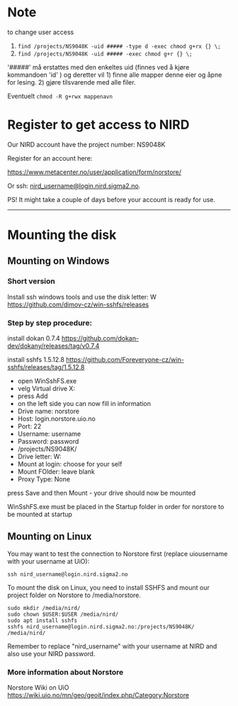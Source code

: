 # Note
to change user access

1) `find /projects/NS9048K -uid ##### -type d -exec chmod g+rx {} \;`
2) `find /projects/NS9048K -uid ##### -exec chmod g+r {} \;`

'#####' må erstattes med den enkeltes uid (finnes ved å kjøre kommandoen 'id' )
og deretter vil 1) finne alle mapper denne eier og åpne for lesing. 2) gjøre
tilsvarende med alle filer.

Eventuelt
`chmod -R g+rwx mappenavn`


# Register to get access to NIRD

Our NIRD account have the project number: NS9048K

Register for an account here:

https://www.metacenter.no/user/application/form/norstore/

Or ssh: nird_username@login.nird.sigma2.no.

PS! It might take a couple of days before your account is ready for use.

-----------------------------

# Mounting the disk

## Mounting on Windows

### Short version 
Install ssh windows tools and use the disk letter: W
https://github.com/dimov-cz/win-sshfs/releases

### Step by step procedure:  

install dokan 0.7.4 https://github.com/dokan-dev/dokany/releases/tag/v0.7.4

install sshfs 1.5.12.8 https://github.com/Foreveryone-cz/win-sshfs/releases/tag/1.5.12.8
 - open WinSshFS.exe
 - velg Virtual drive X:
 - press Add
 - on the left side you can now fill in information
 - Drive name: norstore
 - Host: login.norstore.uio.no
 - Port: 22
 - Username: username
 - Password: password
 - /projects/NS9048K/
 - Drive letter: W:
 - Mount at login: choose for your self
 - Mount FOlder: leave blank
 - Proxy Type: None

press Save and then Mount - your drive should now be mounted

WinSshFS.exe must be placed in the Startup folder in order for norstore to be mounted at startup

## Mounting on Linux

You may want to test the connection to Norstore first (replace uiousername with your username at UiO):

    ssh nird_username@login.nird.sigma2.no

To mount the disk on Linux, you need to install SSHFS and mount our project folder on Norstore to /media/norstore.

    sudo mkdir /media/nird/
    sudo chown $USER:$USER /media/nird/
    sudo apt install sshfs
    sshfs nird_username@login.nird.sigma2.no:/projects/NS9048K/ /media/nird/

Remember to replace "nird_username" with your username at NIRD and also use your NIRD password. 

### More information about Norstore

Norstore Wiki on UiO 
  https://wiki.uio.no/mn/geo/geoit/index.php/Category:Norstore